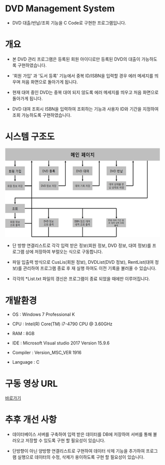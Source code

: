 # DVD Management System

- DVD 대출/반납/조회 기능을 C Code로 구현한 프로그램입니다.

# 개요

- 본 DVD 관리 프로그램은 등록된 회원 아이디로만 등록된 DVD의 대출이 가능하도록 구현하였습니다.

- '회원 가입' 과 '도서 등록' 기능에서 중복 ID/ISBN을 입력할 경우 에러 메세지를 띄우며 처음 화면으로 돌아가게 됩니다.

- 현재 대여 중인 DVD는 중복 대여 되지 않도록 에러 메세지를 띄우고 처음 화면으로 돌아가게 됩니다.

- DVD 대여 조회시 ISBN을 입력하여 조회하는 기능과 사용자 ID와 기간을 지정하여 조회 가능하도록 구현하였습니다.

# 시스템 구조도

![Image](./system_structure_diagram.png)

- 단 방향 연결리스트로 각각 입력 받은 정보(회원 정보, DVD 정보, 대여 정보)를 프로그램 상에 저장하여 부럴오는 식으로 구동합니다.

- 파일 입출력 방식으로 CusLis(회원 정보), DVDList(DVD 정보), RentList(대여 정보)를 관리하여 프로그램 종료 후 재 실행 하여도 이전 기록을 불러올 수 있습니다.

- 각각의 *List.txt 파일의 갱신은 프로그램이 종료 되었을 때에만 이루어집니다.

# 개발환경

- OS : Windows 7 Professional K

- CPU : Intel(R) Core(TM) i7-4790 CPU @ 3.60GHz 

- RAM : 8GB

- IDE : Microsoft Visual studio 2017 Version 15.9.6

- Compiler : Version_MSC_VER 1916

- Language : C

# 구동 영상 URL

[바로가기](https://youtu.be/XkpcspyntJk)

# 추후 개선 사항

- 데이터베이스 서버를 구축하여 입력 받은 데이터를 DB에 저장하여 서버를 통해 불러오고 저장할 수 있도록 구현 할 필요성이 있습니다.

- 단방향이 아닌 양방향 연결리스트로 구현하여 데이터 삭제 기능을 추가하여 프로그램 실행으로 데이터의 수정, 삭제가 용이하도록 구현 할 필요성이 있습니다.
